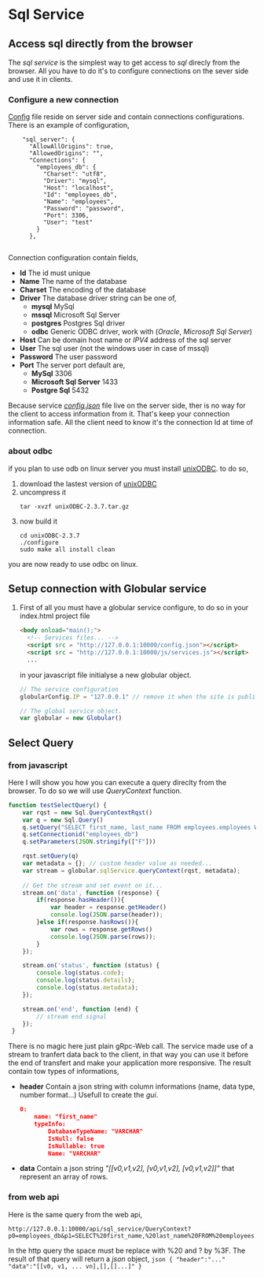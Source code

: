 # Sql Service
## Access sql directly from the browser

The *sql service* is the simplest way to get access to *sql* direcly from the browser. All you have to do it's to configure connections on the sever side and use it in clients.

### Configure a new connection
[Config](https://github.com/davecourtois/Globular/blob/master/sql/sql_server/config.json) file reside on server side and contain connections configurations. There is an example of configuration,
```
    "sql_server": {
      "AllowAllOrigins": true,
      "AllowedOrigins": "",
      "Connections": {
        "employees_db": {
          "Charset": "utf8",
          "Driver": "mysql",
          "Host": "localhost",
          "Id": "employees_db",
          "Name": "employees",
          "Password": "password",
          "Port": 3306,
          "User": "test"
        }
      },
      
```
Connection configuration contain fields,
* **Id** The id must unique
* **Name** The name of the database
* **Charset** The encoding of the database
* **Driver** The database driver string can be one of,
    * **mysql** MySql
    * **mssql** Microsoft Sql Server
    * **postgres** Postgres Sql driver
    * **odbc** Generic ODBC driver, work with (*Oracle*, *Microsoft Sql Server*)
* **Host** Can be domain host name or *IPV4* address of the sql server
* **User** The sql user (not the windows user in case of mssql)
* **Password** The user password
* **Port** The server port default are,
    * **MySql** 3306
    * **Microsoft Sql Server** 1433
    * **Postgre Sql** 5432
    
Because service [*config.json*](https://github.com/davecourtois/Globular/blob/master/sql/sql_server/config.json) file live on the server side, ther is no way for the client to access information from it. That's keep your connection information safe. All the client need to know it's the connection Id at time of connection.

### about odbc
if you plan to use odb on linux server you must install [unixODBC](http://www.unixodbc.org/).
to do so,

1. download the lastest version of [unixODBC](ftp://ftp.unixodbc.org/pub/unixODBC/unixODBC-2.3.7.tar.gz)
2. uncompress it 
    ```
    tar -xvzf unixODBC-2.3.7.tar.gz
    ```
3. now build it
    ```
    cd unixODBC-2.3.7
    ./configure
    sudo make all install clean
    ```
you are now ready to use odbc on linux.

## Setup connection with Globular service
1. First of all you must have a globular service configure, to do so
    in your index.html project file
    ```html
    <body onload="main();">
      <!-- Services files... -->
      <script src = "http://127.0.0.1:10000/config.json"></script>
      <script src = "http://127.0.0.1:10000/js/services.js"></script>
      ...
    ```
    in your javascript file initialyse a new globular object.
    
    ```javascript
    // The service configuration 
    globularConfig.IP = "127.0.0.1" // remove it when the site is publish.

    // The global service object.
    var globular = new Globular()
    ```

## Select Query

### from javascript
Here I will show you how you can execute a query direclty from the browser. To do so we will use *QueryContext* function.
```javascript
function testSelectQuery() {
    var rqst = new Sql.QueryContextRqst()
    var q = new Sql.Query()
    q.setQuery("SELECT first_name, last_name FROM employees.employees WHERE gender=?")
    q.setConnectionid("employees_db")
    q.setParameters(JSON.stringify(["F"]))

    rqst.setQuery(q)
    var metadata = {}; // custom header value as needed...
    var stream = globular.sqlService.queryContext(rqst, metadata);
    
    // Get the stream and set event on it...
    stream.on('data', function (response) {
        if(response.hasHeader()){
            var header = response.getHeader()
            console.log(JSON.parse(header));
        }else if(response.hasRows()){
            var rows = response.getRows()
            console.log(JSON.parse(rows));
        }
    });

    stream.on('status', function (status) {
        console.log(status.code);
        console.log(status.details);
        console.log(status.metadata);
    });

    stream.on('end', function (end) {
        // stream end signal
    });
 }
```
There is no magic here just plain gRpc-Web call. The service made use of a stream to tranfert data back to the client, in that way you can use it before the end of transfert and make your application more responsive. The result contain tow types of informations,
* **header** Contain a json string with column informations (name, data type, number format...) Usefull to create the *gui*.
    ```json
    0:
        name: "first_name"
        typeInfo:
            DatabaseTypeName: "VARCHAR"
            IsNull: false
            IsNullable: true
            Name: "VARCHAR"
    ```
* **data** Contain a json string *"[[v0,v1,v2], [v0,v1,v2], [v0,v1,v2]]"* that represent an array of rows.

### from web api
Here is the same query from the web api,
```http
http://127.0.0.1:10000/api/sql_service/QueryContext?p0=employees_db&p1=SELECT%20first_name,%20last_name%20FROM%20employees.employees%20WHERE%20gender=%3F&p2=F
```
In the http query the space must be replace with %20 and ? by %3F. The result of that query will return a *json* object,
    ```json
    {
        "header":"..."
        "data":"[[v0, v1, ... vn],[],[]...]"
    }
    ```
